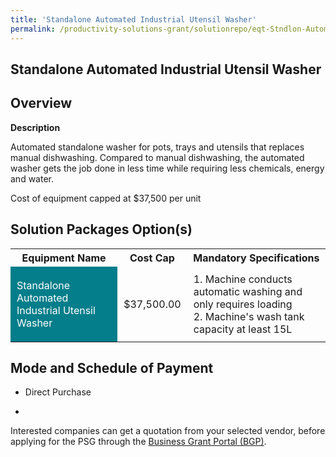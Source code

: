 ```yaml
---
title: 'Standalone Automated Industrial Utensil Washer'
permalink: /productivity-solutions-grant/solutionrepo/eqt-Stndlon-Automtd-Industrl-Utnsl-Wshr-Food-Mnufcturng
---
```


## Standalone Automated Industrial Utensil Washer

## Overview

**Description**

Automated standalone washer for pots, trays and utensils that replaces manual dishwashing. Compared to manual dishwashing, the automated washer gets the job done in less time while requiring less chemicals, energy and water.

Cost of equipment capped at $37,500 per unit

## Solution Packages Option(s)

<table>
<tr>
<th><b>Equipment Name</b></th>
<th><b>Cost Cap</b></th>
<th><b>Mandatory Specifications</b></th>
</tr>
<tr>
<td style='padding: 10px; background-color: #037E8A; color: #FFFFFF;'>Standalone Automated Industrial Utensil Washer</td>
<td style='padding: 10px;'>$37,500.00</td>
<td style='padding: 10px;'>1. Machine conducts automatic washing and only requires loading<br>2. Machine's wash tank capacity at least 15L</td>
</tr>
</table>

## Mode and Schedule of Payment

 - Direct Purchase

 -  

Interested companies can get a quotation from your selected vendor, before applying for the PSG through the <a href='https://www.businessgrants.gov.sg/' target='_blank' rel='noopener'>Business Grant Portal (BGP)</a>.

<script src="/jquery/resize-tables.js"></script>
